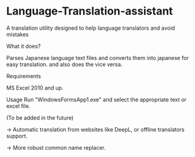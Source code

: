 # Language-Translation-assistant
A translation utility designed to help language translators and avoid mistakes

What it does?

Parses Japanese language text files and converts them into japanese for easy translation.
and also does the vice versa.

Requirements

MS Excel 2010 and up.

Usage
Run "WindowsFormsApp1.exe" and select the appropriate text or excel file.

(To be added in the future)

-> Automatic translation from websites like DeepL, or offline translators support.

-> More robust common name replacer.
